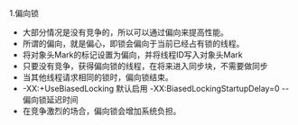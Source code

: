 1.偏向锁

* 大部分情况是没有竞争的，所以可以通过偏向来提高性能。
* 所谓的偏向，就是偏心，即锁会偏向于当前已经占有锁的线程。
* 将对象头Mark的标记设置为偏向，并将线程ID写入对象头Mark
* 只要没有竞争，获得偏向锁的线程，在将来进入同步块，不需要做同步
* 当其他线程请求相同的锁时，偏向锁结束。
* -XX:+UseBiasedLocking  默认启用 -XX:BiasedLockingStartupDelay=0 --偏向锁延迟时间
* 在竞争激烈的场合，偏向锁会增加系统负担。 





